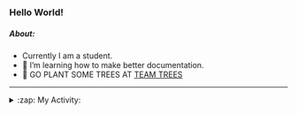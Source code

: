 ### Hello World!

##### About:
- Currently I am a student.
- 🌱 I’m learning how to make better documentation.
- 🌱 GO PLANT SOME TREES AT [TEAM TREES](https://teamtrees.org/)

---
<details>
  <summary>:zap: My Activity:</summary>
  
<!--START_SECTION:waka-->
![Code Time](http://img.shields.io/badge/Code%20Time-1%2C152%20hrs%2045%20mins-blue)

**I'm a Night 🦉** 

```text
🌞 Morning                1668 commits        ██░░░░░░░░░░░░░░░░░░░░░░░   09.70 % 
🌆 Daytime                5975 commits        █████████░░░░░░░░░░░░░░░░   34.73 % 
🌃 Evening                4891 commits        ███████░░░░░░░░░░░░░░░░░░   28.43 % 
🌙 Night                  4669 commits        ███████░░░░░░░░░░░░░░░░░░   27.14 % 
```
📅 **I'm Most Productive on Wednesday** 

```text
Monday                   2504 commits        ████░░░░░░░░░░░░░░░░░░░░░   14.56 % 
Tuesday                  2305 commits        ███░░░░░░░░░░░░░░░░░░░░░░   13.40 % 
Wednesday                4011 commits        ██████░░░░░░░░░░░░░░░░░░░   23.32 % 
Thursday                 2148 commits        ███░░░░░░░░░░░░░░░░░░░░░░   12.49 % 
Friday                   1737 commits        ███░░░░░░░░░░░░░░░░░░░░░░   10.10 % 
Saturday                 1527 commits        ██░░░░░░░░░░░░░░░░░░░░░░░   08.88 % 
Sunday                   2971 commits        ████░░░░░░░░░░░░░░░░░░░░░   17.27 % 
```


📊 **This Week I Spent My Time On** 

```text
🔥 Editors: 
VS Code                  0 secs              █████████████████████████   100.00 % 

🐱‍💻 Projects: 
praise                   0 secs              █████████████████████████   100.00 % 
```


 Last Updated on 31/07/2023 02:23:37 UTC
<!--END_SECTION:waka-->
</details>
